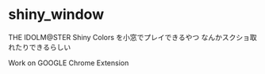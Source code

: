 # shiny_window
THE IDOLM@STER Shiny Colors を小窓でプレイできるやつ
なんかスクショ取れたりできるらしい

Work on GOOGLE Chrome Extension
